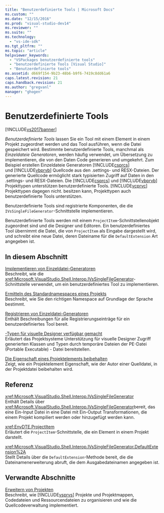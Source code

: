 ```yaml
---
title: "Benutzerdefinierte Tools | Microsoft Docs"
ms.custom: ""
ms.date: "12/15/2016"
ms.prod: "visual-studio-dev14"
ms.reviewer: ""
ms.suite: ""
ms.technology: 
  - "vs-ide-sdk"
ms.tgt_pltfrm: ""
ms.topic: "article"
helpviewer_keywords: 
  - "VSPackages benutzerdefinierte tools"
  - "benutzerdefinierte Tools [Visual Studio]"
  - "Benutzerdefinierte tools"
ms.assetid: d669f154-9b23-48b6-b9f6-7419c8dd61a6
caps.latest.revision: 21
caps.handback.revision: 21
ms.author: "gregvanl"
manager: "ghogen"
---
```

# Benutzerdefinierte Tools
[!INCLUDE[vs2017banner](../../code-quality/includes/vs2017banner.md)]

*Benutzerdefinierte Tools* lassen Sie ein Tool mit einem Element in einem Projekt zugeordnet werden und das Tool ausführen, wenn die Datei gespeichert wird.  Bestimmte benutzerdefinierte Tools, manchmal als *Einzeldateie Generatoren*, werden häufig verwendet, um Übersetzung zu implementieren, die von den Daten Code generieren und umgekehrt.  Zum Beispiel erstellen Einzeldateie Generatoren [!INCLUDE[csprcs](../../data-tools/includes/csprcs_md.md)] und [!INCLUDE[vbprvb](../../code-quality/includes/vbprvb_md.md)] Quellcode aus den .settings\- und RESX\-Dateien.  Der generierte Quellcode ermöglicht stark typisierten Zugriff auf Daten in den .settings\- und RESX\-Dateien.  Die [!INCLUDE[csprcs](../../data-tools/includes/csprcs_md.md)] und [!INCLUDE[vbprvb](../../code-quality/includes/vbprvb_md.md)] Projekttypen unterstützen benutzerdefinierte Tools. [!INCLUDE[vcprvc](../../code-quality/includes/vcprvc_md.md)] Projekttypen dagegen nicht.  besitzen kann, Projekttypen auch benutzerdefinierte Tools unterstützen.  
  
 Benutzerdefinierte Tools sind registrierte Komponenten, die die `IVsSingleFileGenerator`\-Schnittstelle implementieren.  
  
 Benutzerdefinierte Tools werden mit einem `ProjectItem`\-Schnittstellenobjekt zugeordnet sind und die Designer und Editoren.  Ein benutzerdefiniertes Tool übernimmt die Datei, die von `ProjectItem` als Eingabe dargestellt wird, und schreibt eine neue Datei, deren Dateiname für die `DefaultExtension` Art angegeben ist.  
  
## In diesem Abschnitt  
 [Implementieren von Einzeldatei\-Generatoren](../../extensibility/internals/implementing-single-file-generators.md)  
 Beschreibt, wie die <xref:Microsoft.VisualStudio.Shell.Interop.IVsSingleFileGenerator>\-Schnittstelle verwendet, um ein benutzerdefiniertes Tool zu implementieren.  
  
 [Ermitteln des Standardnamespaces eines Projekts](../../misc/determining-the-default-namespace-of-a-project.md)  
 Beschreibt, wie Sie den richtigen Namespace auf Grundlage der Sprache bestimmt.  
  
 [Registrieren von Einzeldatei\-Generatoren](../../extensibility/internals/registering-single-file-generators.md)  
 Enthält Beschreibungen für alle Registrierungseinträge für ein benutzerdefiniertes Tool bereit.  
  
 [\-Typen für visuelle Designer verfügbar gemacht](../../extensibility/internals/exposing-types-to-visual-designers.md)  
 Erläutert das Projektsysteme Unterstützung für visuelle Designer Zugriff generierten Klassen und Typen durch temporäre Dateien der PE\-Datei \(Portable Executable\) \- Datei bereitstellen.  
  
 [Die Eigenschaft eines Projektelements beibehalten](../../extensibility/persisting-the-property-of-a-project-item.md)  
 Zeigt, wie ein Projektelement Eigenschaft, wie der Autor einer Quelldatei, in der Projektdatei beibehalten wird.  
  
## Referenz  
 <xref:Microsoft.VisualStudio.Shell.Interop.IVsSingleFileGenerator>  
 Enthält Details über <xref:Microsoft.VisualStudio.Shell.Interop.IVsSingleFileGenerator>bereit, das eine Ein\-Input Datei in eine Datei mit Ein\-Output Transformationen, die einem Projekt kompiliert werden oder hinzugefügt werden kann.  
  
 <xref:EnvDTE.ProjectItem>  
 Erläutert die `ProjectItem`\-Schnittstelle, die ein Element in einem Projekt darstellt.  
  
 <xref:Microsoft.VisualStudio.Shell.Interop.IVsSingleFileGenerator.DefaultExtension%2A>  
 Stellt Details über die `DefaultExtension`\-Methode bereit, die die Dateinamenerweiterung abruft, die dem Ausgabedateinamen angegeben ist.  
  
## Verwandte Abschnitte  
 [Erweitern von Projekten](../../extensibility/extending-projects.md)  
 Beschreibt, wie [!INCLUDE[vsprvs](../../code-quality/includes/vsprvs_md.md)] Projekte und Projektmappen, Codedateien und Ressourcendateien zu organisieren und wie die Quellcodeverwaltung implementiert.